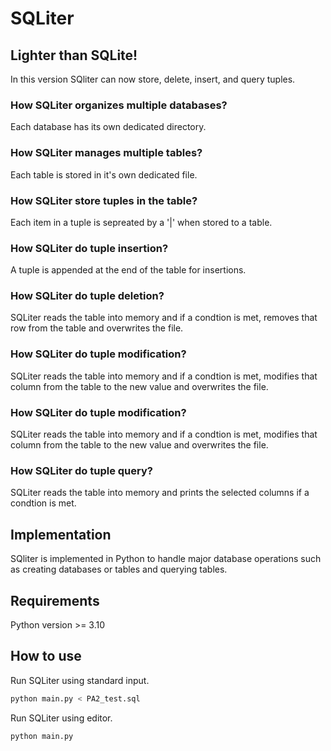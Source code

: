 # SQLiter

## Lighter than SQLite!

In this version SQliter can now store, delete, insert, and query tuples.

### How SQLiter organizes multiple databases?

Each database has its own dedicated directory.

### How SQLiter manages multiple tables?

Each table is stored in it's own dedicated file.

### How SQLiter store tuples in the table?
Each item in a tuple is sepreated by a '|' when stored to a table.

### How SQLiter do tuple insertion?
A tuple is appended at the end of the table for insertions. 

### How SQLiter do tuple deletion?
SQLiter reads the table into memory and if a condtion is met, removes that row from the table and overwrites the file.

### How SQLiter do tuple modification?
SQLiter reads the table into memory and if a condtion is met, modifies that column from the table to the new value and overwrites the file.

### How SQLiter do tuple modification?
SQLiter reads the table into memory and if a condtion is met, modifies that column from the table to the new value and overwrites the file.

### How SQLiter do tuple query?
SQLiter reads the table into memory and prints the selected columns if a condtion is met.




## Implementation

SQliter is implemented in Python to handle major database operations such as creating databases or tables and querying tables.

## Requirements

Python version >= 3.10

## How to use

Run SQLiter using standard input.

```sh
python main.py < PA2_test.sql
```

Run SQLiter using editor.

```sh
python main.py
```
